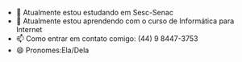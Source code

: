 - 🔭 Atualmente estou estudando em Sesc-Senac
- 🌱 Atualmente estou aprendendo com o curso de Informática para Internet
- 📫 Como entrar em contato comigo: (44) 9 8447-3753
- 😄 Pronomes:Ela/Dela
